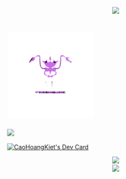 <body>
<p align="center">
 <img width="200px" src="https://media4.giphy.com/media/eLw1b6BOoLoQJNy6PJ/giphy.gif"> 
 <h1>
   <img width="200px" src="CHK-logo.png"> 
 </h1>
 <img width="200px" src="https://media4.giphy.com/media/eLw1b6BOoLoQJNy6PJ/giphy.gif"> 
</p>
<a href="https://app.daily.dev/kietcaohoang"><img src="https://api.daily.dev/devcards/deede1ea79544dcabd8053c94fde5bca.png?r=mua" width="400" alt="CaoHoangKiet's Dev Card"/></a>
<p align="center">
  <img src="https://readme-typing-svg.herokuapp.com?font=Fira+Code&color=EE64F7&height=60&lines=Software+Developer;Back-End+Developer"/><br>
   <img src= 'https://capsule-render.vercel.app/api?type=rect&color=violet&height=2.5'/>
</p>
</body>
